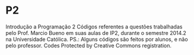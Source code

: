 # P2
Introdução a Programação 2
Códigos referentes a questões trabalhadas pelo Prof. Marcio Bueno em suas aulas de IP2, 
durante o semestre 2014.2 na Universidade Católica.
PS.: Alguns códigos são feitos por alunos, e não pelo professor.
Codes Protected by Creative Commons registration.
